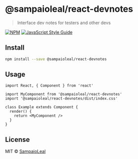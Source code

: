 # @sampaioleal/react-devnotes

> Interface dev notes for testers and other devs

[![NPM](https://img.shields.io/npm/v/@sampaioleal/react-devnotes.svg)](https://www.npmjs.com/package/@sampaioleal/react-devnotes) [![JavaScript Style Guide](https://img.shields.io/badge/code_style-standard-brightgreen.svg)](https://standardjs.com)

## Install

```bash
npm install --save @sampaioleal/react-devnotes
```

## Usage

```tsx
import React, { Component } from 'react'

import MyComponent from '@sampaioleal/react-devnotes'
import '@sampaioleal/react-devnotes/dist/index.css'

class Example extends Component {
  render() {
    return <MyComponent />
  }
}
```

## License

MIT © [SampaioLeal](https://github.com/SampaioLeal)

